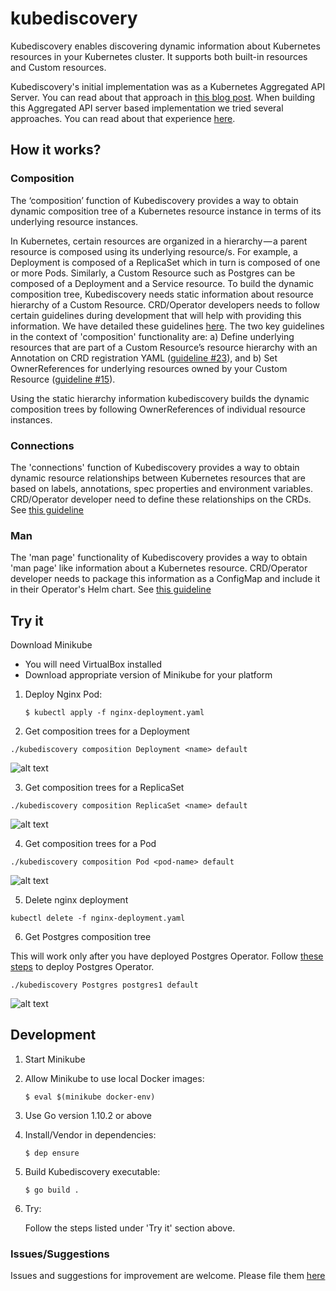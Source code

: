 # kubediscovery

Kubediscovery enables discovering dynamic information about Kubernetes resources in your Kubernetes cluster. It supports both built-in resources and Custom resources. 

<!-- ![alt text](https://github.com/cloud-ark/kubediscovery/raw/master/docs/kubediscovery.jpg =50x50) -->

Kubediscovery's initial implementation was as a Kubernetes Aggregated API Server. 
You can read about that approach in [this blog post](https://medium.com/@cloudark/kubediscovery-aggregated-api-server-to-learn-more-about-kubernetes-custom-resources-18202a1c4aef). When building this Aggregated API server based implementation we tried several approaches. You can read about that experience [here](https://medium.com/@cloudark/our-journey-in-building-a-kubernetes-aggregated-api-server-29a4f9c1de22).


## How it works?

### Composition

The ‘composition’ function of Kubediscovery provides a way to obtain dynamic composition tree of a Kubernetes resource instance in terms of its underlying resource instances.

In Kubernetes, certain resources are organized in a hierarchy — a parent resource is composed using its underlying resource/s. For example, a Deployment is composed of a ReplicaSet which in turn is composed of one or more Pods. Similarly, a Custom Resource such as Postgres can be composed of a Deployment and a Service resource. To build the dynamic composition tree, Kubediscovery needs static information about resource hierarchy of a Custom Resource. CRD/Operator developers needs to follow certain guidelines during development that will help with providing this information.
We have detailed these guidelines [here](https://github.com/cloud-ark/kubeplus/blob/master/Guidelines.md). The two key guidelines in the context of 'composition' functionality are: 
a) Define underlying resources that are part of a Custom Resource’s resource hierarchy with an Annotation on CRD registration YAML ([guideline #23](https://github.com/cloud-ark/kubeplus/blob/master/Guidelines.md#expose-custom-resource-composition-information)),
and b) Set OwnerReferences for underlying resources owned by your 
Custom Resource ([guideline #15](https://github.com/cloud-ark/kubeplus/blob/master/Guidelines.md#set-ownerreferences-for-underlying-resources-owned-by-your-custom-resource)).

Using the static hierarchy information kubediscovery builds the dynamic composition trees by following OwnerReferences of individual resource instances.

### Connections

The 'connections' function of Kubediscovery provides a way to obtain dynamic resource relationships between Kubernetes resources that are based on labels, annotations, spec properties and environment variables. CRD/Operator developer need to define these relationships on the CRDs. See [this guideline](https://github.com/cloud-ark/kubeplus/blob/master/Guidelines.md#document-labels-annotations-or-spec-property-based-dependencies-for-your-custom-resources)

### Man

The 'man page' functionality of Kubediscovery provides a way to obtain 'man page' like information about a Kubernetes resource. CRD/Operator developer needs to package this information as a ConfigMap and include it in their Operator's Helm chart. See [this guideline](https://github.com/cloud-ark/kubeplus/blob/master/Guidelines.md#define-man-page-for-your-custom-resources)


## Try it

Download Minikube
- You will need VirtualBox installed
- Download appropriate version of Minikube for your platform

1) Deploy Nginx Pod:

   `$ kubectl apply -f nginx-deployment.yaml`

2) Get composition trees for a Deployment

```
./kubediscovery composition Deployment <name> default
```

![alt text](https://github.com/cloud-ark/kubediscovery/raw/master/docs/nginx-deployment-composition.png)


3) Get composition trees for a ReplicaSet

```
./kubediscovery composition ReplicaSet <name> default
```

![alt text](https://github.com/cloud-ark/kubediscovery/raw/master/docs/replicaset-composition.png)


4) Get composition trees for a Pod

```
./kubediscovery composition Pod <pod-name> default
```

![alt text](https://github.com/cloud-ark/kubediscovery/raw/master/docs/all-pod-composition.png)


5) Delete nginx deployment

```
kubectl delete -f nginx-deployment.yaml
```


6) Get Postgres composition tree

This will work only after you have deployed Postgres Operator. 
Follow [these steps](https://github.com/cloud-ark/kubeplus/blob/master/kubeplus-steps.txt) to deploy Postgres Operator.

```
./kubediscovery Postgres postgres1 default
```

![alt text](https://github.com/cloud-ark/kubediscovery/raw/master/docs/postgres-composition.png)



## Development

1) Start Minikube 

2) Allow Minikube to use local Docker images: 

   `$ eval $(minikube docker-env)`

3) Use Go version 1.10.2 or above

4) Install/Vendor in dependencies:

   `$ dep ensure`

5) Build Kubediscovery executable:

   `$ go build .`

6) Try:
   
   Follow the steps listed under 'Try it' section above.


### Issues/Suggestions

Issues and suggestions for improvement are welcome. 
Please file them [here](https://github.com/cloud-ark/kubediscovery/issues)



